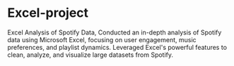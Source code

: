 # Excel-project
Excel Analysis of Spotify Data, Conducted an in-depth analysis of Spotify data using Microsoft Excel, focusing on user engagement, music preferences, and playlist dynamics. Leveraged Excel's powerful features to clean, analyze, and visualize large datasets from Spotify.
